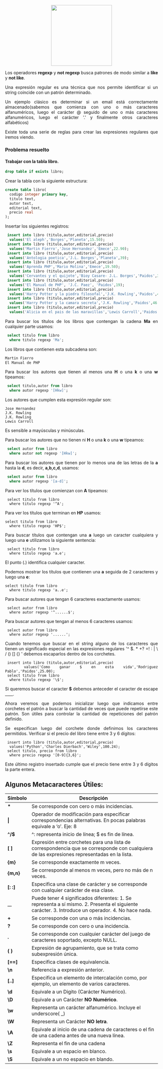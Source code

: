 <div align="justify">

<div align="center">
<img src="https://www.comunidadbaratz.com/wp-content/uploads/Sabes-cuales-son-los-libros-mas-vendidos-de-2017-a-traves-de-Internet-en-Espana.jpg" width="200px"/>
</div>

Los operadores __regexp__ y __not regexp__ busca patrones de modo similar a __like__ y __not like__.

Una expresión regular es una técnica que nos permite identificar si un string coincide con un patrón determinado.

Un ejemplo clásico es determinar si un email está correctamente almacenado(sabemos que comienza con uno o más caracteres alfanuméricos, luego el carácter @ seguido de uno o más caracteres alfanuméricos, luego el carácter '.' y finalmente otros caracteres alfabéticos)

Existe toda una serie de reglas para crear las expresiones regulares que iremos viendo.

### Problema resuelto
#### Trabajar con la tabla __libro__.

```sql
drop table if exists libro;
```

Crear la tabla con la siguiente estructura:

```sql
create table libro(
  codigo integer primary key,
  titulo text,
  autor text, 
  editorial text,
  precio real
);
```

Insertar los siguientes registros:

```sql
 insert into libro (titulo,autor,editorial,precio)
  values('El aleph','Borges','Planeta',15.50);
 insert into libro (titulo,autor,editorial,precio)
  values('Martin Fierro','Jose Hernandez','Emece',22.90);
 insert into libro (titulo,autor,editorial,precio)
  values('Antologia poetica','J.L. Borges','Planeta',39);
 insert into libro (titulo,autor,editorial,precio)
  values('Aprenda PHP','Mario Molina','Emece',19.50);
 insert into libro (titulo,autor,editorial,precio)
  values('Cervantes y el quijote','Bioy Casare- J.L. Borges','Paidos',35.40);
 insert into libro (titulo,autor,editorial,precio)
  values('El Manual de PHP', 'J.C. Paez', 'Paidos',19);
 insert into libro (titulo,autor,editorial,precio)
  values('Harry Potter y la piedra filosofal','J.K. Rowling','Paidos',45.00);
 insert into libro (titulo,autor,editorial,precio)
  values('Harry Potter y la camara secreta','J.K. Rowling','Paidos',46.00);
 insert into libro (titulo,autor,editorial,precio)
  values('Alicia en el pais de las maravillas','Lewis Carroll','Paidos',36.00);  
```

Para buscar los títulos de los libros que contengan la cadena __Ma__ en cualquier parte usamos:

```sql
 select titulo from libro
  where titulo regexp 'Ma';
```  

Los libros que contienen esta subcadena son:

```sql
Martin Fierro
El Manual de PHP
```

Para buscar los autores que tienen al menos una __H__ o una __k__ o una __w__ tipeamos:

```sql
 select titulo,autor from libro
  where autor regexp '[Hkw]';  
```

Los autores que cumplen esta expresión regular son:

```
Jose Hernandez
J.K. Rowling
J.K. Rowling
Lewis Carroll
```

Es sensible a mayúsculas y minúsculas.

Para buscar los autores que no tienen ni __H__ o una __k__ o una __w__ tipeamos:

```sql
 select autor from libro
  where autor not regexp '[Hkw]'; 
```

Para buscar los autores que tienen por lo menos una de las letras de la __a__ hasta la __d__, es decir, __a,b,c,d__, usamos:

```sql
 select autor from libro
  where autor regexp '[a-d]';  
```

Para ver los títulos que comienzan con __A__ tipeamos:

```
 select titulo from libro
  where titulo regexp '^A';  
```

Para ver los títulos que terminan en __HP__ usamos:

```
select titulo from libro
  where titulo regexp 'HP$';  
```

Para buscar títulos que contengan una __a__ luego un caracter cualquiera y luego una __e__ utilizamos la siguiente sentencia:

```
 select titulo from libro
  where titulo regexp 'a.e';
```

El punto (.) identifica cualquier caracter.

Podemos mostrar los títulos que contienen una __a__ seguida de 2 caracteres y luego una __e__:

```
select titulo from libro
  where titulo regexp 'a..e';  
```

Para buscar autores que tengan 6 caracteres exactamente usamos:

```
 select autor from libro
  where autor regexp '^......$';
```

Para buscar autores que tengan al menos 6 caracteres usamos:

```
 select autor from libro
  where autor regexp '......';
```

Cuando tenemos que buscar en el string alguno de los caracteres que tienen un significado especial en las expresiones regulares '^ $. * +? =! : | \ / () [] {} ' debemos escaparlos dentro de los corchetes.

```
 insert into libro (titulo,autor,editorial,precio)
  values('Como ganar $ en esta vida','Rodriguez Pablo','Paidos',25.00);  
 select titulo from libro
  where titulo regexp '\$';
```   
Si queremos buscar el caracter __$__ debemos anteceder el caracter de escape __\__.

Ahora veremos que podemos inicializar luego que indicamos entre corchetes el patrón a buscar la cantidad de veces que puede repetirse este patrón.
Son útiles para controlar la cantidad de repeticiones del patrón definido.

Se especifican luego del corchete donde definimos los caracteres permitidos. Verificar si el precio del libro tiene entre 3 y 6 dígitos:

```
 insert into libro (titulo,autor,editorial,precio)
  values('Python','Charles Dierbach','Wiley',100.24);    
 select titulo, precio from libro
  where precio regexp '[0-9]{3,6}'; 
```

Este último registro insertado cumple que el precio tiene entre 3 y 6 dígitos la parte entera.

## Algunos Metacaracteres Útiles:

| Símbolo | Descripción |
| -------- |  -------- | 
| __*__ | Se corresponde con cero o más incidencias.|
| __\|__ | Operador de modificación para especificar correspondencias alternativas. En pocas palabras equivale a ‘o’. Eje: 8|5 = 8 o 5. | 
| __^/$__ |  ^: representa inicio de línea; $ es fin de línea. | 
| __[ ]__ | Expresión entre corchetes para una lista de correspondencia que se corresponde con cualquiera de las expresiones representadas en la lista. | 
| __{m}__ | Se corresponde exactamente m veces. | 
| __{m,n}__ | Se corresponde al menos m veces, pero no más de n veces. | 
| __[: :]__ | Especifica una clase de carácter y se corresponde con cualquier carácter de esa clase. | 
| __\__ |Puede tener 4 significados diferentes: 1. Se representa a sí mismo. 2. Presenta el siguiente carácter. 3. Introduce un operador. 4. No hace nada. | 
| __+__ | Se corresponde con una o más incidencias. | 
| __?__ | Se corresponde con cero o una incidencia. | 
| __.__ | Se corresponde con cualquier carácter del juego de caracteres soportado, excepto NULL. | 
| __( )__ | Expresión de agrupamiento, que se trata como subexpresión única. | 
| __[==]__ | Especifica clases de equivalencia. | 
| __\n__ | Referencia a expresión anterior. |
|  __[..]__ | Especifica un elemento de intercalación como, por ejemplo, un elemento de varios caracteres. | 
| __\d__ | Equivale a un Digito (Carácter Numérico). | 
| __\D__ | Equivale a un Carácter __NO Numérico__. | 
| __\w__ | Representa un carácter alfanumérico. Incluye el underscore( _)
| __\W__ | Representa un Carácter __NO letra__. | 
| __\A__ | Equivale al inicio de una cadena de caracteres o el fin de una cadena antes de una nueva línea. | 
| __\Z__ | Representa el fin de una cadena | 
| __\s__ | Equivale a un espacio en blanco. | 
| __\S__ | Equivale a un no espacio en blando. | 

</div>